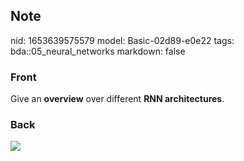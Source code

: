 ## Note
nid: 1653639575579
model: Basic-02d89-e0e22
tags: bda::05_neural_networks
markdown: false

### Front
Give an <b>overview</b> over different <b>RNN architectures</b>.

### Back
<img src="diags.jpeg">
